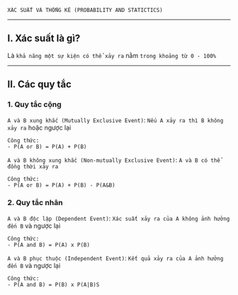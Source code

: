     XÁC SUẤT VÀ THỐNG KÊ (PROBABILITY AND STATICTICS)

---

## I. Xác suất là gì?

Là `khả năng một sự kiện có thể xảy ra` nằm `trong khoảng từ 0 - 100%`

---

## II. Các quy tắc

### 1. Quy tắc cộng

`A và B xung khắc (Mutually Exclusive Event)`: `Nếu A xảy ra thì B không xảy ra` hoặc ngược lại

    Công thức:
    - P(A or B) = P(A) + P(B)

`A và B không xung khắc (Non-mutually Exclusive Event)`: `A và B có thể đồng thời xảy ra`

    Công thức:
    - P(A or B) = P(A) + P(B) - P(A&B)

### 2. Quy tắc nhân

`A và B độc lập (Dependent Event)`: `Xác suất xảy ra của A không ảnh hưởng đến B` và ngược lại

    Công thức:
    - P(A and B) = P(A) x P(B)

`A và B phục thuộc (Independent Event)`: `Kết quả xảy ra của A ảnh hưởng đến B` và ngược lại

    Công thức:
    - P(A and B) = P(B) x P(A|B)S
